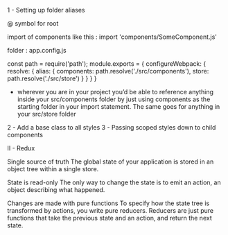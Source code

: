 1 - Setting up folder aliases

@ symbol for root

import of components like this : import 'components/SomeComponent.js'

folder : app.config.js

const path = require('path');
module.exports = {
    configureWebpack: {
        resolve: {
            alias: {
                components: path.resolve('./src/components'),
                store: path.resolve('./src/store')
            }
        }
    }
}

- wherever you are in your project you’d be able to reference anything inside your src/components folder by just using components as the starting folder in your import statement. The same goes for anything in your src/store folder

2 - Add a base class to all styles
3 - Passing scoped styles down to child components

II - Redux

Single source of truth
The global state of your application is stored in an object tree within a single store.

State is read-only
The only way to change the state is to emit an action, an object describing what happened.

Changes are made with pure functions
To specify how the state tree is transformed by actions, you write pure reducers.
Reducers are just pure functions that take the previous state and an action, and return the next state.